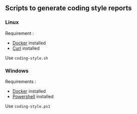 ## Scripts to generate coding style reports

### Linux

Requirement :
- [Docker](https://docs.docker.com/engine/install/) installed 
- [Curl](https://curl.se/download.html) installed

Use `coding-style.sh`

### Windows

Requirements : 
- [Docker](https://docs.docker.com/engine/install/) installed
- [Powershell](https://docs.microsoft.com/en-us/powershell/scripting/install/installing-powershell-on-windows) installed

Use `coding-style.ps1`